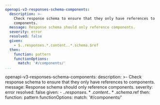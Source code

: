 ```yaml
---
openapi-v3-responses-schema-components:
  description: >-
    Check response schema to ensure that they only have references to
    components.
  message: Response schema should only reference components.
  severity: error
  resolved: false
  given:
    - $..responses.*.content..*.schema.$ref
  then:
    function: pattern
    functionOptions:
      match: '#/components/'
...
```

openapi-v3-responses-schema-components:
  description: >-
    Check response schema to ensure that they only have references to
    components.
  message: Response schema should only reference components.
  severity: error
  resolved: false
  given:
    - $..responses.*.content..*.schema.$ref
  then:
    function: pattern
    functionOptions:
      match: '#/components/'
